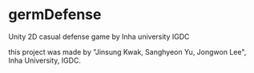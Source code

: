 # germDefense
Unity 2D casual defense game by Inha university IGDC

this project was made by "Jinsung Kwak, Sanghyeon Yu, Jongwon Lee", Inha University, IGDC.
